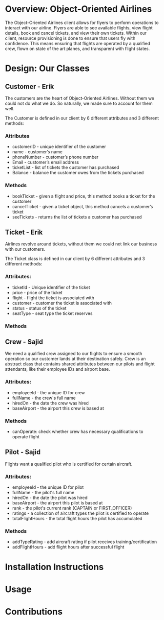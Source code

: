 # Overview: Object-Oriented Airlines 

The Object-Oriented Airlines client allows for flyers to perform operations to interact with our airline. Flyers are able to see available flights, view flight details, book and cancel tickets, and view their own tickets. Within our client, resource provisioning is done to ensure that users fly with confidence. This means ensuring that flights are operated by a qualified crew, flown on state of the art planes, and transparent with flight states.

# Design: Our Classes

## Customer - Erik

The customers are the heart of Object-Oriented Airlines. Without them we could not do what we do. So naturally, we made sure to account for them well. 

The Customer is defined in our client by 6 different attributes and 3 different methods:

### Attributes
- customerID - unique identifier of the customer
- name - customer’s name
- phoneNumber - customer’s phone number
- Email - customer’s email address
- ticketList - list of tickets the customer has purchased
- Balance - balance the customer owes from the tickets purchased

### Methods
- bookTicket - given a flight and price, this method books a ticket for the customer
- cancelTicket - given a ticket object, this method cancels a customer’s ticket 
- seeTickets - returns the list of tickets a customer has purchased

## Ticket - Erik 

Airlines revolve around tickets, without them we could not link our business with our customers.

The Ticket class is defined in our client by 6 different attributes and 3 different methods:

### Attributes:
- ticketId - Unique identifier of the ticket
- price - price of the ticket
- flight - flight the ticket is associated with 
- customer - customer the ticket is associated with 
- status - status of the ticket
- seatType - seat type the ticket reserves

### Methods


## Crew - Sajid
We need a qualified crew assigned to our flights to ensure a smooth operation so our customer lands at their destination safely.
Crew is an abstract class that contains shared attributes between our pilots and flight attendants, like their employee IDs and airport base.

### Attributes:
- employeeId - the unique ID for crew
- fullName - the crew's full name
- hiredOn - the date the crew was hired
- baseAirport - the airport this crew is based at

### Methods
- canOperate: check whether crew has necessary qualifications to operate flight

## Pilot - Sajid
Flights want a qualified pilot who is certified for certain aircraft.

### Attributes:
- employeeId - the unique ID for pilot
- fullName - the pilot's full name
- hiredOn - the date the pilot was hired
- baseAirport - the airport this pilot is based at
- rank - the pilot's current rank (CAPTAIN or FIRST_OFFICER)
- ratings - a collection of aircraft types the pilot is certified to operate
- totalFlightHours - the total flight hours the pilot has accumulated

### Methods
- addTypeRating - add aircraft rating if pilot receives training/certification
- addFlightHours - add flight hours after successful flight
  
# Installation Instructions

# Usage

# Contributions

